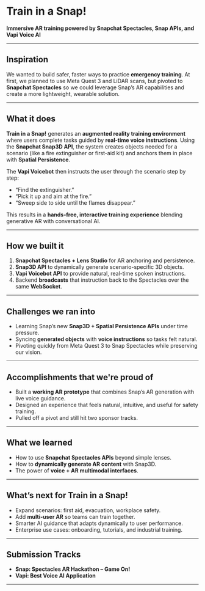 # Train in a Snap!  

**Immersive AR training powered by Snapchat Spectacles, Snap APIs, and Vapi Voice AI**  

---

## Inspiration  
We wanted to build safer, faster ways to practice **emergency training**. At first, we planned to use Meta Quest 3 and LiDAR scans, but pivoted to **Snapchat Spectacles** so we could leverage Snap’s AR capabilities and create a more lightweight, wearable solution.  

---

## What it does  
**Train in a Snap!** generates an **augmented reality training environment** where users complete tasks guided by **real-time voice instructions**. Using the **Snapchat Snap3D API**, the system creates objects needed for a scenario (like a fire extinguisher or first-aid kit) and anchors them in place with **Spatial Persistence**.  

The **Vapi Voicebot** then instructs the user through the scenario step by step:  
- “Find the extinguisher.”  
- “Pick it up and aim at the fire.”  
- “Sweep side to side until the flames disappear.”  

This results in a **hands-free, interactive training experience** blending generative AR with conversational AI.  

---

## How we built it  
1. **Snapchat Spectacles + Lens Studio** for AR anchoring and persistence.  
2. **Snap3D API** to dynamically generate scenario-specific 3D objects.  
3. **Vapi Voicebot API** to provide natural, real-time spoken instructions.  
4. Backend **broadcasts** that instruction back to the Spectacles over the same **WebSocket**.

---

## Challenges we ran into  
- Learning Snap’s new **Snap3D + Spatial Persistence APIs** under time pressure.  
- Syncing **generated objects** with **voice instructions** so tasks felt natural.  
- Pivoting quickly from Meta Quest 3 to Snap Spectacles while preserving our vision.  

---

## Accomplishments that we're proud of  
- Built a **working AR prototype** that combines Snap’s AR generation with live voice guidance.  
- Designed an experience that feels natural, intuitive, and useful for safety training.  
- Pulled off a pivot and still hit two sponsor tracks.  

---

## What we learned  
- How to use **Snapchat Spectacles APIs** beyond simple lenses.  
- How to **dynamically generate AR content** with Snap3D.  
- The power of **voice + AR multimodal interfaces**.  

---

## What’s next for Train in a Snap!  
- Expand scenarios: first aid, evacuation, workplace safety.  
- Add **multi-user AR** so teams can train together.  
- Smarter AI guidance that adapts dynamically to user performance.  
- Enterprise use cases: onboarding, tutorials, and industrial training.  

---

## Submission Tracks  
- **Snap: Spectacles AR Hackathon – Game On!**  
- **Vapi: Best Voice AI Application**  

---
